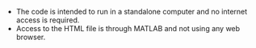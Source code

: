 * The code is intended to run in a standalone computer and no internet access is required. 
* Access to the HTML file is through MATLAB and not using any web browser.
